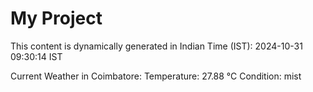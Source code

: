 # My Project

This content is dynamically generated in Indian Time (IST): 2024-10-31 09:30:14 IST


Current Weather in Coimbatore:
Temperature: 27.88 °C
Condition: mist
